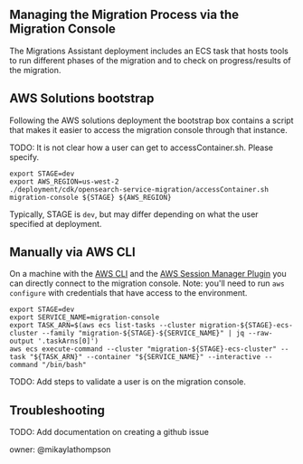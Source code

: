 ## Managing the Migration Process via the Migration Console

The Migrations Assistant deployment includes an ECS task that hosts tools to run different phases of the migration and to check on progress/results of the migration.

## AWS Solutions bootstrap

Following the AWS solutions deployment the bootstrap box contains a script that makes it easier to access the migration console through that instance.

TODO: It is not clear how a user can get to accessContainer.sh. Please specify.

```
export STAGE=dev
export AWS_REGION=us-west-2
./deployment/cdk/opensearch-service-migration/accessContainer.sh migration-console ${STAGE} ${AWS_REGION}
```
Typically, STAGE is `dev`, but may differ depending on what the user specified at deployment.

## Manually via AWS CLI

On a machine with the [AWS CLI](https://docs.aws.amazon.com/cli/latest/userguide/getting-started-install.html) and the [AWS Session Manager Plugin](https://docs.aws.amazon.com/systems-manager/latest/userguide/session-manager-working-with-install-plugin.html) you can directly connect to the migration console.  Note: you'll need to run `aws configure` with credentials that have access to the environment.

```
export STAGE=dev
export SERVICE_NAME=migration-console
export TASK_ARN=$(aws ecs list-tasks --cluster migration-${STAGE}-ecs-cluster --family "migration-${STAGE}-${SERVICE_NAME}" | jq --raw-output '.taskArns[0]')
aws ecs execute-command --cluster "migration-${STAGE}-ecs-cluster" --task "${TASK_ARN}" --container "${SERVICE_NAME}" --interactive --command "/bin/bash"
```

TODO: Add steps to validate a user is on the migration console.

## Troubleshooting

TODO: Add documentation on creating a github issue

owner: @mikaylathompson

